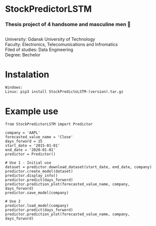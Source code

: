 # StockPredictorLSTM  
  
### Thesis project of 4 handsome and masculine men :muscle:  
##
University: Gdansk University of Technology  
Faculty: Electronics, Telecomunications and Infromatics  
Filed of studies: Data Engineering  
Degree: Bechelor
  
<!---
Installable package and manual are in *.zip file under 'StockPredictorLSTM/distribution' directory.
#### Package creation tutorials:
    1. https://betterscientificsoftware.github.io/python-for-hpc/tutorials/python-pypi-packaging/
    2. https://pythonhosted.org/an_example_pypi_project/setuptools.html
    3. https://packaging.python.org/guides/distributing-packages-using-setuptools/
--->
  
# Instalation

```
Windows: 
Linux: pip3 install StockPredictoLSTM-(version).tar.gz
```

# Example use

```
from StockPredictorLSTM import Predictor

company = 'AAPL'
forecasted_value_name = 'Close'
days_forword = 15
start_date = '2015-01-01'
end_date = '2020-01-01'
predictor = Predictor()

# Use 1 - Initial use
dataset = predictor.download_dataset(start_date, end_date, company)
predictor.create_model(dataset)
predictor.display_info()
predictor.predict(days_forword)
predictor.prediction_plot(forecasted_value_name, company, days_forword)
predictor.save_model(company)

# Use 2
predictor.load_model(company)
predictor.predict(days_forword)
predictor.prediction_plot(forecasted_value_name, company, days_forword)

```
<!---
# Credits

Creators:
> Witold Bazela  
> Patryk Dunajewski  
> Marcin Hebdzyński  
> Kamil Rutkowski
--->